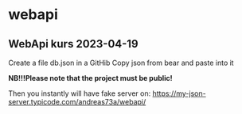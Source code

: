 # webapi
## WebApi kurs 2023-04-19

Create a file db.json in a GitHib
Copy json from bear and paste into it

**NB!!!Please note that the project must be public!**

Then you instantly will have fake server on: https://my-json-server.typicode.com/andreas73a/webapi/

